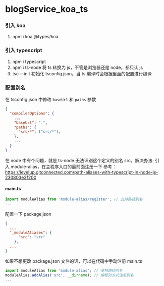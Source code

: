 # blogService_koa_ts

### 引入 koa

1. npm i koa @types/koa

### 引入 typescript

1.  npm i typescript
2.  npm i ts-node 将 ts 转换为 js，不管是浏览器还是 node，都只认 js
3.  tsc --init 初始化 tsconfig.json，当 ts 编译时会根据里面的配置进行编译

### 配置别名

在 tsconfig.json 中修改 `baseUrl` 和 `paths` 参数

```json
{
  "compilerOptions": {
    ...
    "baseUrl": ".",
    "paths": {
      "src/*": ["src/*"],
    },
    ...
  }
}
```

在 node 中有个问题，就是 ts-node 无法识别这个定义的别名 src，解决办法: 引入 module-alias，在主程序入口的最前面注册一下
参考：https://levelup.gitconnected.com/path-aliases-with-typescript-in-node-js-230803e3f200

#### main.ts

```ts
import moduleAlias from 'module-alias/register'; // 支持路径别名
...
```

配置一下 package.json

```json
{
  ...
  "_moduleAliases": {
      "src": "src"
    },
  ...
}
```

如果不想更改 package.json 文件的话，可以在代码中手动注册
main.ts

```ts
import moduleAlias from 'module-alias'; // 支持路径别名
moduleAlias.addAlias('src', __dirname); // 编程的方式注册别名
...
```
